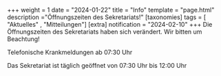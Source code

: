 +++
weight = 1
date = "2024-01-22"
title = "Info"
template = "page.html"
description ="Öffnungszeiten des Sekretariats!"
[taxonomies]
tags = [ "Aktuelles" , "Mitteilungen"]
[extra]
notification = "2024-02-10"
+++
Die Öffnungszeiten des Sekretariats haben sich verändert. Wir bitten um Beachtung!

<!-- more -->

Telefonische Krankmeldungen ab 07:30 Uhr

Das Sekretariat ist täglich geöffnet von 07:30 Uhr bis 12:00 Uhr
